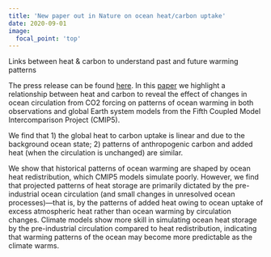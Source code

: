 ```yaml
---
title: 'New paper out in Nature on ocean heat/carbon uptake'
date: 2020-09-01
image:
  focal_point: 'top'
---
```


Links between heat & carbon to understand past and future warming patterns

<!--more-->

The press release can be found [here](https://www.nyu.edu/about/news-publications/news/2020/august/researchers-identify-human-influence-as-key-agent-of-ocean-warmi.html). In this [paper](https://www.nature.com/articles/s41586-020-2573-5) we highlight a relationship between heat and carbon to reveal the effect of changes in ocean circulation from CO2 forcing on patterns of ocean warming in both observations and global Earth system models from the Fifth Coupled Model Intercomparison Project (CMIP5).

We find that 1) the global heat to carbon uptake is linear and due to the background ocean state; 2) patterns of anthropogenic carbon and added heat (when the circulation is unchanged) are similar.

We show that historical patterns of ocean warming are shaped by ocean heat redistribution, which CMIP5 models simulate poorly. However, we find that projected patterns of heat storage are primarily dictated by the pre-industrial ocean circulation (and small changes in unresolved ocean processes)—that is, by the patterns of added heat owing to ocean uptake of excess atmospheric heat rather than ocean warming by circulation changes. Climate models show more skill in simulating ocean heat storage by the pre-industrial circulation compared to heat redistribution, indicating that warming patterns of the ocean may become more predictable as the climate warms.
